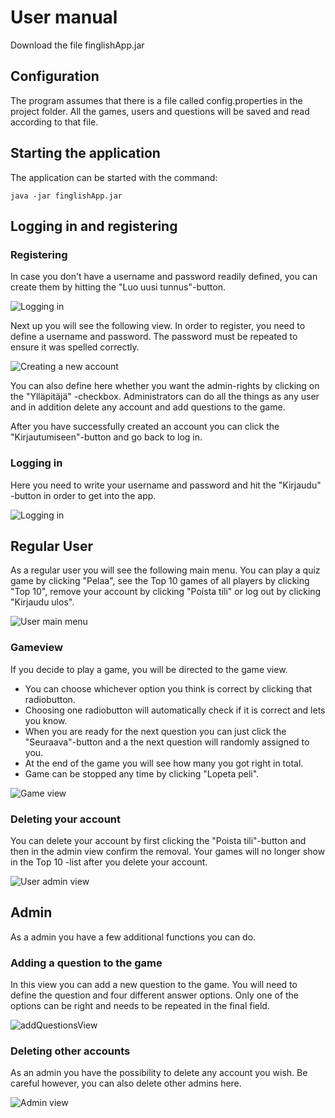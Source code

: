 #  User manual

Download the file finglishApp.jar

## Configuration

The program assumes that there is a file called config.properties in the project folder. All the games, users and questions will be saved and read according to that file. 

## Starting the application

The application can be started with the command:

<pre>
<code>java -jar finglishApp.jar</code>
</pre>

## Logging in and registering

### Registering

In case you don't have a username and password readily defined, you can create them by hitting the "Luo uusi tunnus"-button. 

![Logging in](https://github.com/saarasat/finglish-app-otm-2019/blob/master/Documentation/images/LoggingIn.png)

Next up you will see the following view. In order to register, you need to define a username and password. The password must be repeated to ensure it was spelled correctly. 

![Creating a new account](https://github.com/saarasat/finglish-app-otm-2019/blob/master/Documentation/images/creatingAnAccount.png)

You can also define here whether you want the admin-rights by clicking on the "Ylläpitäjä" -checkbox. Administrators can do all the things as any user and in addition delete any account and add questions to the game. 

After you have successfully created an account you can click the "Kirjautumiseen"-button and go back to log in. 

### Logging in

Here you need to write your username and password and hit the "Kirjaudu" -button in order to get into the app.

![Logging in](https://github.com/saarasat/finglish-app-otm-2019/blob/master/Documentation/images/LoggingIn.png)

## Regular User

As a regular user you will see the following main menu. You can play a quiz game by clicking "Pelaa", see the Top 10 games of all players by clicking "Top 10", remove your account by clicking "Poista tili" or log out by clicking "Kirjaudu ulos". 

![User main menu](https://github.com/saarasat/finglish-app-otm-2019/blob/master/Documentation/images/userMainMenu.png)

### Gameview

If you decide to play a game, you will be directed to the game view. 
- You can choose whichever option you think is correct by clicking that radiobutton. 
- Choosing one radiobutton will automatically check if it is correct and lets you know. 
- When you are ready for the next question you can just click the "Seuraava"-button and a the next question will randomly assigned to you. 
- At the end of the game you will see how many you got right in total. 
- Game can be stopped any time by clicking "Lopeta peli".

![Game view](https://github.com/saarasat/finglish-app-otm-2019/blob/master/Documentation/images/gameView.png)

### Deleting your account

You can delete your account by first clicking the "Poista tili"-button and then in the admin view confirm the removal. Your games will no longer show in the Top 10 -list after you delete your account.

![User admin view](https://github.com/saarasat/finglish-app-otm-2019/blob/master/Documentation/images/adminView2.png)

## Admin

As a admin you have a few additional functions you can do.

### Adding a question to the game

In this view you can add a new question to the game. You will need to define the question and four different answer options. Only one of the options can be right and needs to be repeated in the final field. 

![addQuestionsView](https://github.com/saarasat/finglish-app-otm-2019/blob/master/Documentation/images/addQuestionsView.png)

### Deleting other accounts

As an admin you have the possibility to delete any account you wish. Be careful however, you can also delete other admins here.

![Admin view](https://github.com/saarasat/finglish-app-otm-2019/blob/master/Documentation/images/adminView1.png)
